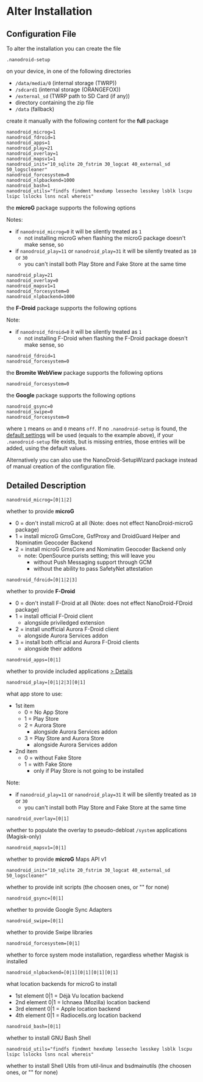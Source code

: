 # Alter Installation

## Configuration File

To alter the installation you can create the file

`.nanodroid-setup`

on your device, in one of the following directories

* `/data/media/0` (internal storage (TWRP))
* `/sdcard1` (internal storage (ORANGEFOX))
* `/external_sd` (TWRP path to SD Card (if any))
* directory containing the zip file
* `/data` (fallback)

create it manually with the following content for the **full** package

```
nanodroid_microg=1
nanodroid_fdroid=1
nanodroid_apps=1
nanodroid_play=21
nanodroid_overlay=1
nanodroid_mapsv1=1
nanodroid_init="10_sqlite 20_fstrim 30_logcat 40_external_sd 50_logscleaner"
nanodroid_forcesystem=0
nanodroid_nlpbackend=1000
nanodroid_bash=1
nanodroid_utils="findfs findmnt hexdump lessecho lesskey lsblk lscpu lsipc lslocks lsns ncal whereis"
```

the **microG** package supports the following options

Notes:
* if `nanodroid_microg=0` it will be silently treated as `1`
  * not installing microG when flashing the microG package doesn't make sense, so
* if `nanodroid_play=11` or `nanodroid_play=31` it will be silently treated as `10` or `30`
  * you can't install both Play Store and Fake Store at the same time

```
nanodroid_play=21
nanodroid_overlay=0
nanodroid_mapsv1=1
nanodroid_forcesystem=0
nanodroid_nlpbackend=1000
```

the **F-Droid** package supports the following options

Note:
* if `nanodroid_fdroid=0` it will be silently treated as `1`
  * not installing F-Droid when flashing the F-Droid package doesn't make sense, so

```
nanodroid_fdroid=1
nanodroid_forcesystem=0
```

the **Bromite WebView** package supports the following options

```
nanodroid_forcesystem=0
```

the **Google** package supports the following options

```
nanodroid_gsync=0
nanodroid_swipe=0
nanodroid_forcesystem=0
```

where `1` means `on` and `0` means `off`. If no `.nanodroid-setup` is found, the [default settings](.nanodroid-setup) will be used (equals to the example above), if your `.nanodroid-setup` file exists, but is missing entries, those entries will be added, using the default values.

Alternatively you can also use the NanoDroid-SetupWizard package instead of manual creation of the configuration file.

## Detailed Description

`nanodroid_microg=[0|1|2]`

whether to provide **microG**

* 0 = don't install microG at all (Note: does not effect NanoDroid-microG package)
* 1 = install microG GmsCore, GsfProxy and DroidGuard Helper and Nominatim Geocoder Backend
* 2 = install microG GmsCore and Nominatim Geocoder Backend only
  * note: OpenSource purists setting; this will leave you
      * without Push Messaging support through GCM
      * without the ability to pass SafetyNet attestation

`nanodroid_fdroid=[0|1|2|3]`

whether to provide **F-Droid**

* 0 = don't install F-Droid at all (Note: does not effect NanoDroid-FDroid package)
* 1 = install official F-Droid client
  * alongside priviledged extension
* 2 = install unofficial Aurora F-Droid client
  * alongside Aurora Services addon
* 3 = install both official and Aurora F-Droid clients
  * alongside their addons

`nanodroid_apps=[0|1]`

whether to provide included applications [> Details](doc/Applications.md)

`nanodroid_play=[0|1|2|3][0|1]`

what app store to use:
* 1st item
  * 0 = No App Store
  * 1 = Play Store
  * 2 = Aurora Store
      * alongside Aurora Services addon
  * 3 = Play Store and Aurora Store
      * alongside Aurora Services addon
* 2nd item
  * 0 = without Fake Store
  * 1 = with Fake Store
       * only if Play Store is not going to be installed

Note:
* if `nanodroid_play=11` or  `nanodroid_play=31` it will be silently treated as `10` or `30`
  * you can't install both Play Store and Fake Store at the same time

`nanodroid_overlay=[0|1]`

whether to populate the overlay to pseudo-debloat `/system` applications (Magisk-only)

`nanodroid_mapsv1=[0|1]`

whether to provide **microG** Maps API v1

`nanodroid_init="10_sqlite 20_fstrim 30_logcat 40_external_sd 50_logscleaner"`

whether to provide init scripts (the choosen ones, or "" for none)

`nanodroid_gsync=[0|1]`

whether to provide Google Sync Adapters

`nanodroid_swipe=[0|1]`

whether to provide Swipe libraries

`nanodroid_forcesystem=[0|1]`

whether to force system mode installation, regardless whether Magisk is installed

`nanodroid_nlpbackend=[0|1][0|1][0|1][0|1]`

what location backends for microG to install
* 1st element 0|1 = Déjà Vu location backend
* 2nd element 0|1 = Ichnaea (Mozilla) location backend
* 3rd element 0|1 = Apple location backend
* 4th element 0|1 = Radiocells.org location backend

`nanodroid_bash=[0|1]`

whether to install GNU Bash Shell

`nanodroid_utils="findfs findmnt hexdump lessecho lesskey lsblk lscpu lsipc lslocks lsns ncal whereis"`

whether to install Shell Utils from util-linux and bsdmainutils (the choosen ones, or "" for none)
